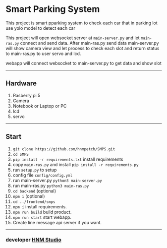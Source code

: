 # Smart Parking System

This project is smart pparking system to check each car that in parking lot use yolo model to detect each car

This project will open websocket server at `main-server.py` and let `main-ras.py` connect and send data.
After main-ras.py send data main-server.py will show camera view and let process to check each slot and return status to main-ras.py to user servo and lcd.

webapp will connect websocket to main-server.py to get data and show slot

---

## Hardware

1. Rasberry pi 5
2. Camera
3. Notebook or Laptop or PC
4. lcd
5. servo

---

## Start

1. `git clone https://github.com/hnmpetch/SMPS.git`
2. `cd SMPS`
3. `pip install -r requirements.txt` install requirements
4. copy `main-ras.py` and install `pip install -r requirements.py`
5. run `setup.py` to setup
6. config file `config/config.yml`
7. run main-server.py `python3 main-server.py`
8. run main-ras.py `python3 main-ras.py`
9. `cd backend` (optional)
10. `npm i` (optional)
11. `cd ../frontend/smps`
12. `npm i` install requirements.
13. `npm run build` build product.
14. `npm run start` start webapp.
15. Create line message api server if you want.

---

### developer [HNM Studio](https://github.com/hnmpetch)